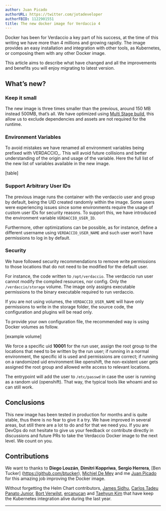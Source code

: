 ```yaml
---
author: Juan Picado
authorURL: https://twitter.com/jotadeveloper
authorFBID: 1122901551
title: The new docker image for Verdaccio 4
---
```


Docker has been for Verdaccio a key part of his success, at the time of this writing we have more than 4 millions and growing rapidly. The image provides an easy installation and integration with other tools, as Kubernetes, or composing them with any other Docker image. 

This article aims to describe what have changed and all the improvements and benefits you will enjoy migrating to latest version.

## What’s new?


### Keep it small

The new image is three times smaller than the previous, around 150 MB instead 500MB, that’s all. We have optimized using [Multi Stage build](https://medium.com/capital-one-tech/multi-stage-builds-and-dockerfile-b5866d9e2f84), this allow us to exclude dependencies and assets are not required for the runtime.  

### Environment Variables

To avoid mistakes we have renamed all environment variables being prefixed with VERDACCIO_. This will avoid future collisions and better understanding of the origin and usage of the variable. Here the full list of the new list of variables available in the new image.

[table]

### Support Arbitrary User IDs

The previous image runs the container with the verdaccio user and group by default, being the UID created randomly within the image. Some users were experiencing issues since some environments require the usage of custom user IDs for security reasons. To support this, we have introduced the environment variable `VERDACCIO_USER_ID`.

Furthermore, other optimizations can be possible, as for instance, define a different username using `VERDACCIO_USER_NAME` and such user won’t have permissions to log in by default.

### Security

We have followed security recommendations to remove write permissions to those locations that do not need to be modified for the default user. 

For instance, the code written to `/opt/verdaccio`. The verdaccio run user cannot modify the compiled resources, nor config. Only the `/verdaccio/storage` volume. The image only assigns executable permissions to the binary executable required to run verdaccio.

If you are not using volumes, the `VERDACCIO_USER_NAME` will have only permissions to write in the storage folder, the source code, the configuration and plugins will be read only.

To provide your own configuration file, the recommended way is using Docker volumes as follow.

[example volume]


We force a specific uid **10001** for the run user, assign the root group to the locations that need to be written by the run user; if running in a normal environment, the specific id is used and permissions are correct; if running on a randomized uid environment like openshift, the non-existent user gets assigned the root group and allowed write access to relevant locations.

The entrypoint will add the user to `/etc/passwd` in case the user is running as a random uid (openshift). That way, the typical tools like whoami and so can still work. 


## Conclusions

This new image has been tested in production for months and is quite stable, thus there is no fear to give it a try. We have improved in several areas, but still there are a lot to do and for that we need you. If you are DevOps do not hesitate to give us your feedback or contribute directly in discussions and future PRs to take the Verdaccio Docker image to the next level. We count on you.

## Contributions

We want to thanks to **Diego Louzán**, **Dimitri Koppriwa**, **Sergio Herrera**, [Ben Tucker] (https://github.com/btucker), [Michiel De Mey](https://github.com/MichielDeMey) and me [Juan Picado](https://github.com/juanpicado) for this amazing job improving the Docker image. 

Without forgetting the Helm Chart contributors, [James Sidhu](https://github.com/sidhuko), [Carlos Tadeu Panato Junior](https://github.com/cpanato), [Bort Verwilst](https://github.com/verwilst), [ercanucan](https://github.com/ercanucan) and [Taehyun Kim](https://github.com/kimxogus) that have keep the Kubernetes integration alive during the last year. 


* * *
